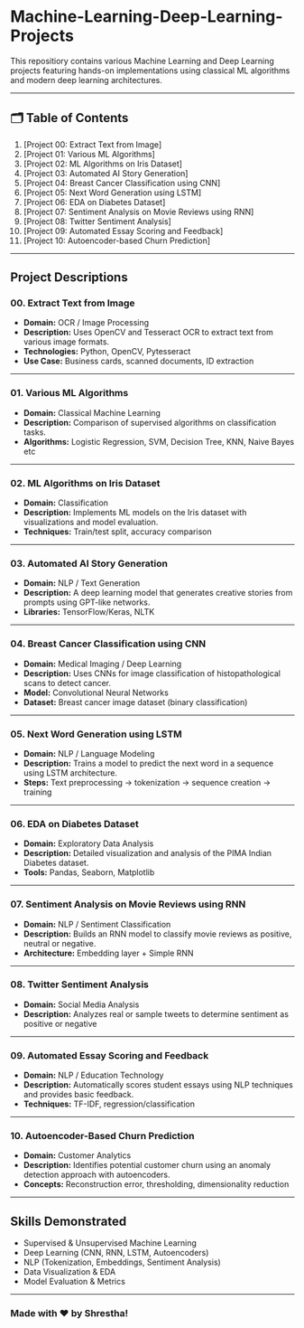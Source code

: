 # Machine-Learning-Deep-Learning-Projects

This repositiory contains various Machine Learning and Deep Learning projects featuring hands-on implementations using classical ML algorithms and modern deep learning architectures. 

---

## 🗂️ Table of Contents

1. [Project 00: Extract Text from Image]
2. [Project 01: Various ML Algorithms]
3. [Project 02: ML Algorithms on Iris Dataset]
4. [Project 03: Automated AI Story Generation]
5. [Project 04: Breast Cancer Classification using CNN]
6. [Project 05: Next Word Generation using LSTM]
7. [Project 06: EDA on Diabetes Dataset]
8. [Project 07: Sentiment Analysis on Movie Reviews using RNN]
9. [Project 08: Twitter Sentiment Analysis]
10. [Project 09: Automated Essay Scoring and Feedback]
11. [Project 10: Autoencoder-based Churn Prediction]

---

## Project Descriptions

### 00. Extract Text from Image
- **Domain:** OCR / Image Processing
- **Description:** Uses OpenCV and Tesseract OCR to extract text from various image formats.
- **Technologies:** Python, OpenCV, Pytesseract
- **Use Case:** Business cards, scanned documents, ID extraction

---

### 01. Various ML Algorithms
- **Domain:** Classical Machine Learning
- **Description:** Comparison of supervised algorithms on classification tasks.
- **Algorithms:** Logistic Regression, SVM, Decision Tree, KNN, Naive Bayes etc

---

### 02. ML Algorithms on Iris Dataset
- **Domain:** Classification
- **Description:** Implements ML models on the Iris dataset with visualizations and model evaluation.
- **Techniques:** Train/test split, accuracy comparison

---

### 03. Automated AI Story Generation
- **Domain:** NLP / Text Generation
- **Description:** A deep learning model that generates creative stories from prompts using GPT-like networks.
- **Libraries:** TensorFlow/Keras, NLTK

---

### 04. Breast Cancer Classification using CNN
- **Domain:** Medical Imaging / Deep Learning
- **Description:** Uses CNNs for image classification of histopathological scans to detect cancer.
- **Model:** Convolutional Neural Networks
- **Dataset:** Breast cancer image dataset (binary classification)

---

### 05. Next Word Generation using LSTM
- **Domain:** NLP / Language Modeling
- **Description:** Trains a model to predict the next word in a sequence using LSTM architecture.
- **Steps:** Text preprocessing → tokenization → sequence creation → training

---

### 06. EDA on Diabetes Dataset
- **Domain:** Exploratory Data Analysis
- **Description:** Detailed visualization and analysis of the PIMA Indian Diabetes dataset.
- **Tools:** Pandas, Seaborn, Matplotlib

---

### 07. Sentiment Analysis on Movie Reviews using RNN
- **Domain:** NLP / Sentiment Classification
- **Description:** Builds an RNN model to classify movie reviews as positive, neutral or negative.
- **Architecture:** Embedding layer + Simple RNN

---

### 08. Twitter Sentiment Analysis
- **Domain:** Social Media Analysis
- **Description:** Analyzes real or sample tweets to determine sentiment as positive or negative

---

### 09. Automated Essay Scoring and Feedback
- **Domain:** NLP / Education Technology
- **Description:** Automatically scores student essays using NLP techniques and provides basic feedback.
- **Techniques:** TF-IDF, regression/classification

---

### 10. Autoencoder-Based Churn Prediction
- **Domain:** Customer Analytics
- **Description:** Identifies potential customer churn using an anomaly detection approach with autoencoders.
- **Concepts:** Reconstruction error, thresholding, dimensionality reduction

---

## Skills Demonstrated
- Supervised & Unsupervised Machine Learning
- Deep Learning (CNN, RNN, LSTM, Autoencoders)
- NLP (Tokenization, Embeddings, Sentiment Analysis)
- Data Visualization & EDA
- Model Evaluation & Metrics
  
---
### Made with ❤️ by Shrestha!
